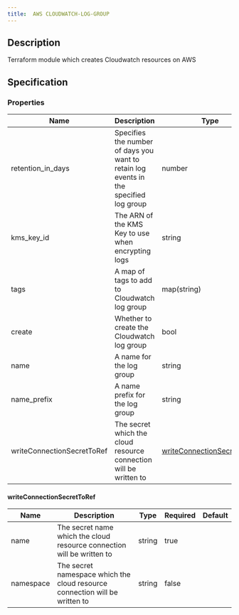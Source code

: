 ```yaml
---
title:  AWS CLOUDWATCH-LOG-GROUP
---
```


## Description

Terraform module which creates Cloudwatch resources on AWS

## Specification


### Properties

 Name | Description | Type | Required | Default 
 ------------ | ------------- | ------------- | ------------- | ------------- 
 retention_in_days | Specifies the number of days you want to retain log events in the specified log group | number | false |  
 kms_key_id | The ARN of the KMS Key to use when encrypting logs | string | false |  
 tags | A map of tags to add to Cloudwatch log group | map(string) | false |  
 create | Whether to create the Cloudwatch log group | bool | false |  
 name | A name for the log group | string | false |  
 name_prefix | A name prefix for the log group | string | false |  
 writeConnectionSecretToRef | The secret which the cloud resource connection will be written to | [writeConnectionSecretToRef](#writeConnectionSecretToRef) | false |  


#### writeConnectionSecretToRef

 Name | Description | Type | Required | Default 
 ------------ | ------------- | ------------- | ------------- | ------------- 
 name | The secret name which the cloud resource connection will be written to | string | true |  
 namespace | The secret namespace which the cloud resource connection will be written to | string | false |  
